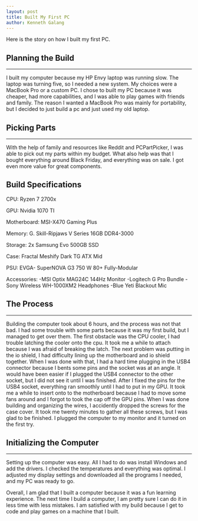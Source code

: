 ```yaml
---
layout: post
title: Built My First PC
author: Kenneth Galang
---
```


Here is the story on how I built my first PC.


## Planning the Build 
-----

I built my computer because my HP Envy laptop was running slow. The laptop was turning five, so I needed a new system. My choices were a MacBook Pro or a custom PC. I chose to built my PC because it was cheaper, had more capabilities, and I was able to play games with friends and family. The reason I wanted a MacBook Pro was mainly for portability, but I decided to just build a pc and just used my old laptop.

## Picking Parts
-----

With the help of family and resources like Reddit and PCPartPicker, I was able to pick out my parts within my budget. What also help was that I bought everything around Black Friday, and everything was on sale. I got even more value for great components.

## Build Specifications
CPU: Ryzen 7 2700x 

GPU: Nvidia 1070 TI

Motherboard: MSI-X470 Gaming Plus

Memory: G. Skill-Ripjaws V Series 16GB DDR4-3000

Storage: 2x Samsung Evo 500GB SSD

Case: Fractal Meshify Dark TG ATX Mid

PSU: EVGA- SuperNOVA G3 750 W 80+ Fully-Modular

Accessories:
-MSI Optix MAG24C 144Hz Monitor
-Logitech G Pro Bundle
-Sony Wireless WH-1000XM2 Headphones
-Blue Yeti Blackout Mic

## The Process
-----

Building the computer took about 6 hours, and the process was not that bad. I had some trouble with some parts because it was my first build, but I managed to get over them. The first obstacle was the CPU cooler, I had trouble latching the cooler onto the cpu. It took me a while to attach because I was afraid of breaking the latch. The next problem was putting in the io shield, I had difficulty lining up the motherboard and io shield together. When I was done with that, I had a hard time plugging in the USB4 connector because I bents some pins and the socket was at an angle. It would have been easier if I plugged the USB4 connector to the other socket, but I did not see it until I was finished. After I fixed the pins for the USB4 socket, everything ran smoothly until I had to put in my GPU. It took me a while to insert onto to the motherboard because I had to move some fans around and I forgot to took the cap off the GPU pins. When I was done building and organizing the wires, I accidently dropped the screws for the case cover. It took me twenty minutes to gather all these screws, but I was glad to be finished. I plugged the computer to my monitor and it turned on the first try. 

## Initializing the Computer
-----

Setting up the computer was easy. All I had to do was install Windows and add the drivers. I checked the temperatures and everything was optimal. I adjusted my display settings and downloaded all the programs I needed, and my PC was ready to go.

Overall, I am glad that I built a computer because it was a fun learning experience. The next time I build a computer, I am pretty sure I can do it in less time with less mistakes. I am satisfied with my build because I get to code and play games on a machine that I built.
